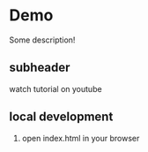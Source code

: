 # Demo

Some description!


## subheader

watch tutorial on youtube

## local development

1. open index.html in your browser